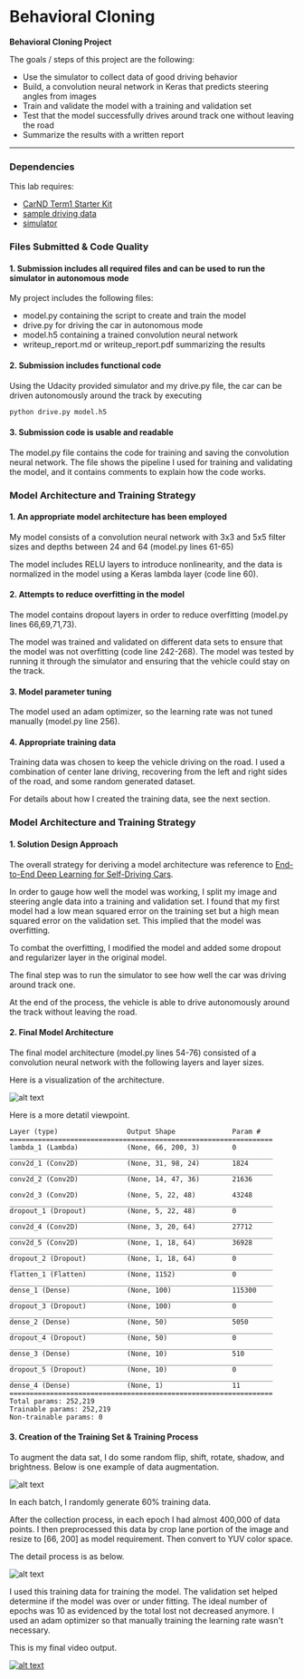 # **Behavioral Cloning** 

**Behavioral Cloning Project**

The goals / steps of this project are the following:
* Use the simulator to collect data of good driving behavior
* Build, a convolution neural network in Keras that predicts steering angles from images
* Train and validate the model with a training and validation set
* Test that the model successfully drives around track one without leaving the road
* Summarize the results with a written report


[//]: # (Image References)

[image1]: ./images/cnn-architecture-nvidia.png "Model Visualization"
[image2]: ./images/aug.jpg "Data augmentation"
[image3]: ./images/pre.jpg "Preprocessing"
[image4]: ./images/run1.gif "run1 video"

---
### Dependencies
This lab requires:

* [CarND Term1 Starter Kit](https://github.com/udacity/CarND-Term1-Starter-Kit)
* [sample driving data](https://d17h27t6h515a5.cloudfront.net/topher/2016/December/584f6edd_data/data.zip)
* [simulator](https://github.com/udacity/self-driving-car-sim)

### Files Submitted & Code Quality

#### 1. Submission includes all required files and can be used to run the simulator in autonomous mode

My project includes the following files:
* model.py containing the script to create and train the model
* drive.py for driving the car in autonomous mode
* model.h5 containing a trained convolution neural network 
* writeup_report.md or writeup_report.pdf summarizing the results

#### 2. Submission includes functional code
Using the Udacity provided simulator and my drive.py file, the car can be driven autonomously around the track by executing 
```sh
python drive.py model.h5
```

#### 3. Submission code is usable and readable

The model.py file contains the code for training and saving the convolution neural network. The file shows the pipeline I used for training and validating the model, and it contains comments to explain how the code works.

### Model Architecture and Training Strategy

#### 1. An appropriate model architecture has been employed

My model consists of a convolution neural network with 3x3 and 5x5 filter sizes and depths between 24 and 64 (model.py lines 61-65) 

The model includes RELU layers to introduce nonlinearity, and the data is normalized in the model using a Keras lambda layer (code line 60).

#### 2. Attempts to reduce overfitting in the model

The model contains dropout layers in order to reduce overfitting (model.py lines 66,69,71,73). 

The model was trained and validated on different data sets to ensure that the model was not overfitting (code line 242-268). The model was tested by running it through the simulator and ensuring that the vehicle could stay on the track.

#### 3. Model parameter tuning

The model used an adam optimizer, so the learning rate was not tuned manually (model.py line 256).

#### 4. Appropriate training data

Training data was chosen to keep the vehicle driving on the road. I used a combination of center lane driving, recovering from the left and right sides of the road, and some random generated dataset.

For details about how I created the training data, see the next section.

### Model Architecture and Training Strategy

#### 1. Solution Design Approach

The overall strategy for deriving a model architecture was reference to [End-to-End Deep Learning for Self-Driving Cars](https://devblogs.nvidia.com/deep-learning-self-driving-cars/).

In order to gauge how well the model was working, I split my image and steering angle data into a training and validation set. I found that my first model had a low mean squared error on the training set but a high mean squared error on the validation set. This implied that the model was overfitting. 

To combat the overfitting, I modified the model and added some dropout and regularizer layer in the original model.

The final step was to run the simulator to see how well the car was driving around track one.

At the end of the process, the vehicle is able to drive autonomously around the track without leaving the road.

#### 2. Final Model Architecture

The final model architecture (model.py lines 54-76) consisted of a convolution neural network with the following layers and layer sizes.

Here is a visualization of the architecture.

![alt text][image1]

Here is a more detatil viewpoint.

```
Layer (type)                 Output Shape              Param #
=================================================================
lambda_1 (Lambda)            (None, 66, 200, 3)        0
_________________________________________________________________
conv2d_1 (Conv2D)            (None, 31, 98, 24)        1824
_________________________________________________________________
conv2d_2 (Conv2D)            (None, 14, 47, 36)        21636

conv2d_3 (Conv2D)            (None, 5, 22, 48)         43248
_________________________________________________________________
dropout_1 (Dropout)          (None, 5, 22, 48)         0
_________________________________________________________________
conv2d_4 (Conv2D)            (None, 3, 20, 64)         27712
_________________________________________________________________
conv2d_5 (Conv2D)            (None, 1, 18, 64)         36928
_________________________________________________________________
dropout_2 (Dropout)          (None, 1, 18, 64)         0
_________________________________________________________________
flatten_1 (Flatten)          (None, 1152)              0
_________________________________________________________________
dense_1 (Dense)              (None, 100)               115300
_________________________________________________________________
dropout_3 (Dropout)          (None, 100)               0
_________________________________________________________________
dense_2 (Dense)              (None, 50)                5050
_________________________________________________________________
dropout_4 (Dropout)          (None, 50)                0
_________________________________________________________________
dense_3 (Dense)              (None, 10)                510
_________________________________________________________________
dropout_5 (Dropout)          (None, 10)                0
_________________________________________________________________
dense_4 (Dense)              (None, 1)                 11
=================================================================
Total params: 252,219
Trainable params: 252,219
Non-trainable params: 0
```

#### 3. Creation of the Training Set & Training Process

To augment the data sat, I do some random flip, shift, rotate, shadow, and brightness. Below is one example of data augmentation.

![alt text][image2]

In each batch, I randomly generate 60% training data.

After the collection process, in each epoch I had almost 400,000 of data points. I then preprocessed this data by crop lane portion of the image and resize to [66, 200] as model requirement. Then convert to YUV color space. 

The detail process is as below.

![alt text][image3]

I used this training data for training the model. The validation set helped determine if the model was over or under fitting. The ideal number of epochs was 10 as evidenced by the total lost not decreased anymore. I used an adam optimizer so that manually training the learning rate wasn't necessary.

This is my final video output.

[![alt text][image4]](https://youtu.be/eDAeFL0SV8E)
